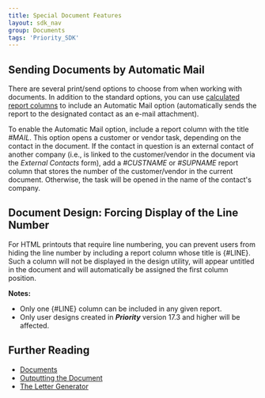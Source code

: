```yaml
---
title: Special Document Features 
layout: sdk_nav
group: Documents
tags: 'Priority_SDK'
---
```


## Sending Documents by Automatic Mail 

There are several print/send options to choose from when working with
documents. In addition to the standard options, you can use [calculated
report columns](Calculated-Columns-in-Reports ) to include an
Automatic Mail option (automatically sends the report to the designated
contact as an e-mail attachment).

To enable the Automatic Mail option, include a report column with the
title *#MAIL*. This option opens a customer or vendor task, depending on
the contact in the document. If the contact in question is an external
contact of another company (i.e., is linked to the customer/vendor in
the document via the *External Contacts* form), add a *#CUSTNAME* or
*#SUPNAME* report column that stores the number of the customer/vendor
in the current document. Otherwise, the task will be opened in the name
of the contact\'s company.

## Document Design: Forcing Display of the Line Number 

For HTML printouts that require line numbering, you can prevent users
from hiding the line number by including a report column whose title is
\{#LINE\}. Such a column will not be displayed in the design utility, will
appear untitled in the document and will automatically be assigned the
first column position.


**Notes:**

-   Only one \{#LINE\} column can be included in any given report.
-   Only user designs created in ***Priority*** version 17.3 and higher
    will be affected.

<!-- eDOCs now included in WINHTML documentation 

## A Special SQLI Step: Creating E-Documents 

You can customize [procedures](Procedures ) to send digitally
signed documents (e-documents) to designated customers via e-mail. In
the SQLI step used to go over the records before printing a document,
check whether the following conditions are met:

-   [:SENDOPTION](SQL-Functions-and-Variables#System-Variables )
    = \'AMAIL\' (the user has selected the Automatic Mail option in the
    Print/Send Options dialogue box).
-   [:WANTSEDOCUMENT](SQL-Functions-and-Variables#System-Variables )
    = 1 (the user has flagged *Are sent e-mails digitally signed by
    Outlook* in the Mail Options dialogue box).
-   In the **CUSTOMERS** table, the value of the **EDOCUMENTS** column
    for the designated customer is *Y*.
-   The record in question has received a final status.
-   The document has not yet been printed (the *Printed* column is not
    flagged for the record in question).

If the above conditions are met:

-   add the words \" - Digitally Signed\" to the document\'s header.
-   flag the document as *Printed.*
-   to flag the e-mail for synchronization with ***Priority***
    (optional), set the value of the [:EDOCUMENT
    variable](SQL-Functions-and-Variables#System-Variables )
    to 1.

> **Example:**See the print formats defined for the **WWWSHOWCIV**
> procedure.

-->

## Further Reading 

-   [Documents](Documents )
-   [Outputting the Document](WINHTML)
-   [The Letter Generator](The-Letter-Generator )
